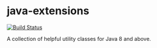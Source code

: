 # java-extensions
[![Build Status](https://travis-ci.org/moreau-nicolas/java-extensions.svg?branch=master)](https://travis-ci.org/moreau-nicolas/java-extensions)


A collection of helpful utility classes for Java 8 and above.
